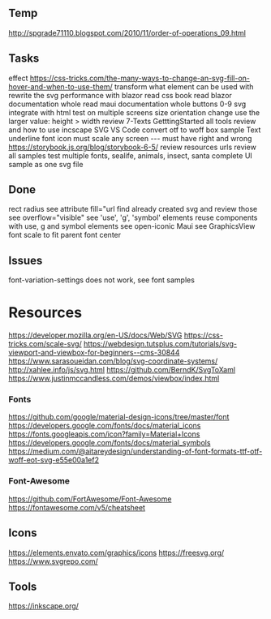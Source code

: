 ﻿
## Temp
http://spgrade71110.blogspot.com/2010/11/order-of-operations_09.html

## Tasks
effect
	https://css-tricks.com/the-many-ways-to-change-an-svg-fill-on-hover-and-when-to-use-them/
transform what element can be used with
rewrite the svg performance with blazor
read css book
read blazor documentation whole
read maui documentation whole
buttons 0-9
	svg
	integrate with html
	test on multiple screens
		size
		orientation change
		use the larger value: height > width 
review 7-Texts
	GetttingStarted
	all
tools review and how to use
	incscape
	SVG VS Code
convert otf to woff
box sample
	Text
	underline
	font icon
	must scale any screen
	---
	must have right and wrong
https://storybook.js.org/blog/storybook-6-5/
review resources urls
review all samples
test multiple fonts, sealife, animals, insect, santa
complete UI sample as one svg file



## Done
rect radius
see attribute fill="url
find already created svg and review those
see overflow="visible"
see 'use', 'g', 'symbol' elements
reuse components
	with use, g and symbol elements
see open-iconic
Maui see GraphicsView
font scale to fit parent
font center

## Issues
font-variation-settings does not work, see font samples

# Resources
https://developer.mozilla.org/en-US/docs/Web/SVG
https://css-tricks.com/scale-svg/
https://webdesign.tutsplus.com/tutorials/svg-viewport-and-viewbox-for-beginners--cms-30844
https://www.sarasoueidan.com/blog/svg-coordinate-systems/
http://xahlee.info/js/svg.html
https://github.com/BerndK/SvgToXaml
https://www.justinmccandless.com/demos/viewbox/index.html

### Fonts
https://github.com/google/material-design-icons/tree/master/font
https://developers.google.com/fonts/docs/material_icons
https://fonts.googleapis.com/icon?family=Material+Icons
https://developers.google.com/fonts/docs/material_symbols
https://medium.com/@aitareydesign/understanding-of-font-formats-ttf-otf-woff-eot-svg-e55e00a1ef2

### Font-Awesome
https://github.com/FortAwesome/Font-Awesome
https://fontawesome.com/v5/cheatsheet

## Icons
https://elements.envato.com/graphics/icons
https://freesvg.org/
https://www.svgrepo.com/

## Tools
https://inkscape.org/